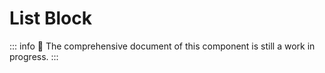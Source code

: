 # List Block

::: info
🚧 The comprehensive document of this component is still a work in progress.
:::
